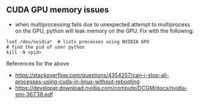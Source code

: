 

## CUDA GPU memory issues
- when multiprocessing fails due to unexpected attempt to multiprocess on the GPU, python will leak memory on the GPU. Fix with the following:
```
lsof /dev/nvidia*  # lists processes using NVIDIA GPU
# find the pid of user python
kill -9 <pid>
```
References for the above
- https://stackoverflow.com/questions/4354257/can-i-stop-all-processes-using-cuda-in-linux-without-rebooting
- https://developer.download.nvidia.com/compute/DCGM/docs/nvidia-smi-367.38.pdf